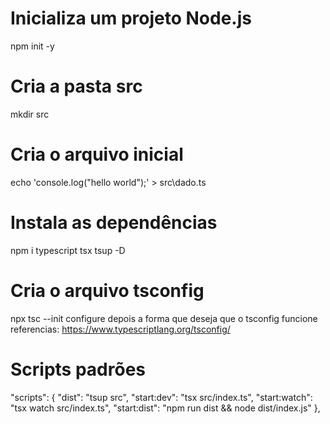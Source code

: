 # Inicializa um projeto Node.js

npm init -y

# Cria a pasta src

mkdir src

# Cria o arquivo inicial

echo 'console.log("hello world");' > src\dado.ts

# Instala as dependências

npm i typescript tsx tsup -D

# Cria o arquivo tsconfig

npx tsc --init
configure depois a forma que deseja que o tsconfig funcione
referencias: https://www.typescriptlang.org/tsconfig/

# Scripts padrões

"scripts": {
"dist": "tsup src",
"start:dev": "tsx src/index.ts",
"start:watch": "tsx watch src/index.ts",
"start:dist": "npm run dist && node dist/index.js"
},